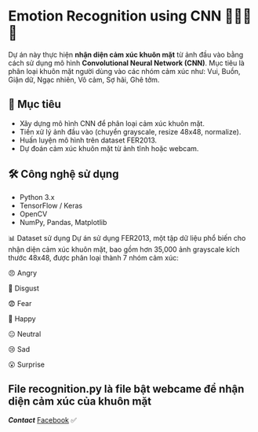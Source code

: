 # Emotion Recognition using CNN 🧠🙂😢😠

Dự án này thực hiện **nhận diện cảm xúc khuôn mặt** từ ảnh đầu vào bằng cách sử dụng mô hình **Convolutional Neural Network (CNN)**. Mục tiêu là phân loại khuôn mặt người dùng vào các nhóm cảm xúc như: Vui, Buồn, Giận dữ, Ngạc nhiên, Vô cảm, Sợ hãi, Ghê tởm.

## 🧩 Mục tiêu
- Xây dựng mô hình CNN để phân loại cảm xúc khuôn mặt.
- Tiền xử lý ảnh đầu vào (chuyển grayscale, resize 48x48, normalize).
- Huấn luyện mô hình trên dataset FER2013.
- Dự đoán cảm xúc khuôn mặt từ ảnh tĩnh hoặc webcam.

## 🛠️ Công nghệ sử dụng
- Python 3.x
- TensorFlow / Keras
- OpenCV
- NumPy, Pandas, Matplotlib


📊 Dataset sử dụng
Dự án sử dụng FER2013, một tập dữ liệu phổ biến cho nhận diện cảm xúc khuôn mặt, bao gồm hơn 35,000 ảnh grayscale kích thước 48x48, được phân loại thành 7 nhóm cảm xúc:

😠 Angry

🤢 Disgust

😨 Fear

🙂 Happy

😐 Neutral

😢 Sad

😮 Surprise

## File recognition.py là file bật webcame để nhận diện cảm xúc của khuôn mặt

***Contact***
[Facebook](https://www.facebook.com/vu.hoang.299682) :white_check_mark:
